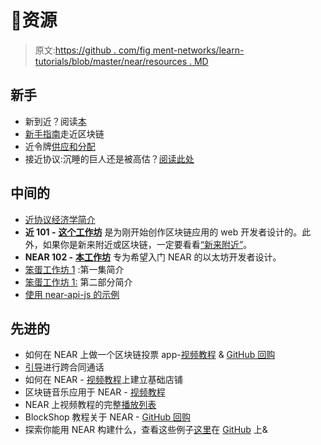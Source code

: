 # 👀资源

> 原文:[https://github . com/fig ment-networks/learn-tutorials/blob/master/near/resources . MD](https://github.com/figment-networks/learn-tutorials/blob/master/near/resources.md)

## 新手

*   新到近？阅读[本](https://docs.near.org/docs/concepts/new-to-near)
*   [新手指南](https://near.org/blog/the-beginners-guide-to-the-near-blockchain/)走近区块链
*   近令牌[供应和分配](https://near.org/blog/near-token-supply-and-distribution/)
*   接近协议:沉睡的巨人还是被高估？[阅读此处](https://medium.com/coinmonks/near-protocol-sleeping-giant-or-overvalued-7999f9201e24)

## 中间的

*   [近协议经济学简介](https://near.org/blog/near-protocol-economics/)
*   **近 101 -** [**这个工作坊**](https://bit.ly/near-101) 是为刚开始创作区块链应用的 web 开发者设计的。此外，如果你是新来附近或区块链，一定要看看[“新来附近”](https://docs.near.org/docs/concepts/new-to-near)。
*   **NEAR 102 -** [**本工作坊**](https://bit.ly/near-102) 专为希望入门 NEAR 的以太坊开发者设计。
*   [笨蛋工作坊 1](https://youtu.be/0ApSQ4YXZAE?list=PL9tzQn_TEuFWvVnc_ThZTzMCx6H5ZRwZX) :第一集简介
*   [笨蛋工作坊 1:](https://youtu.be/zMRJr5YhWgs?list=PL9tzQn_TEuFWvVnc_ThZTzMCx6H5ZRwZX) 第二部分简介
*   [使用 near-api-js 的示例](https://docs.near.org/docs/tutorials/front-end/naj-examples)

## 先进的

*   如何在 NEAR 上做一个区块链投票 app-[视频教程](https://youtu.be/sbcuseMGw9Q?list=PLCI9ROyTBTrJ0hDN4rYua5owswvUYfe5z) & [GitHub 回购](https://github.com/doriancrutcher/blockvote)
*   [引导](https://docs.near.org/docs/tutorials/contracts/cross-contract-calls)进行跨合同通话
*   如何在 NEAR - [视频教程](https://youtu.be/XHWPmxZVZnM?list=PL9tzQn_TEuFWvVnc_ThZTzMCx6H5ZRwZX)上建立基础店铺
*   区块链音乐应用于 NEAR - [视频教程](https://youtu.be/Do6_enap0tU?list=PL9tzQn_TEuFWvVnc_ThZTzMCx6H5ZRwZX)
*   NEAR 上视频教程的完整[播放列表](https://www.youtube.com/playlist?list=PL9tzQn_TEuFWvVnc_ThZTzMCx6H5ZRwZX)
*   BlockShop 教程关于 NEAR - [GitHub 回购](https://github.com/doriancrutcher/BlockShop)
*   探索你能用 NEAR 构建什么，查看这些例子[这里](https://examples.near.org/)在 [GitHub](https://github.com/near-examples) 上&